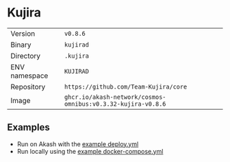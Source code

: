 # Kujira

| | |
|---|---|
|Version|`v0.8.6`|
|Binary|`kujirad`|
|Directory|`.kujira`|
|ENV namespace|`KUJIRAD`|
|Repository|`https://github.com/Team-Kujira/core`|
|Image|`ghcr.io/akash-network/cosmos-omnibus:v0.3.32-kujira-v0.8.6`|

## Examples

- Run on Akash with the [example deploy.yml](./deploy.yml)
- Run locally using the [example docker-compose.yml](./docker-compose.yml)
